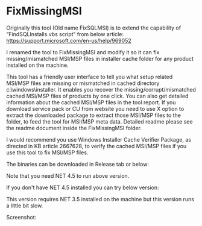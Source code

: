# FixMissingMSI

Originally this tool (Old name FixSQLMSI) is to extend the capability of “FindSQLInstalls.vbs script” from below article:
https://support.microsoft.com/en-us/help/969052

I renamed the tool to FixMissingMSI and modify it so it can fix missing/mismatched MSI/MSP files in installer cache folder for any product installed on the machine.

This tool has a friendly user interface to tell you what setup related MSI/MSP files are missing or mismatched in cached directory c:\windows\installer. It enables you recover the missing/corrupt/mismatched cached MSI/MSP files of products by one click. You can also get detailed information about the cached MSI/MSP files in the tool report. If you download service pack or CU from website you need to use X option to extract the downloaded package to extract those MSI/MSP files to the folder, to feed the tool for MSI/MSP meta data. Detailed readme please see the readme document inside the FixMissingMSI folder.

I would recommend you  use Windows Installer Cache Verifier Package, as directed in KB article 2667628, to verify the cached  MSI/MSP files if you use this tool to fix MSI/MSP files.

The binaries can be downloaded in Release tab or below:


Note that you need NET 4.5 to run above version.

If you don't have NET 4.5 installed you can try below version:


This version requires NET 3.5 installed on the machine but this version runs a little bit slow.

Screenshot:

